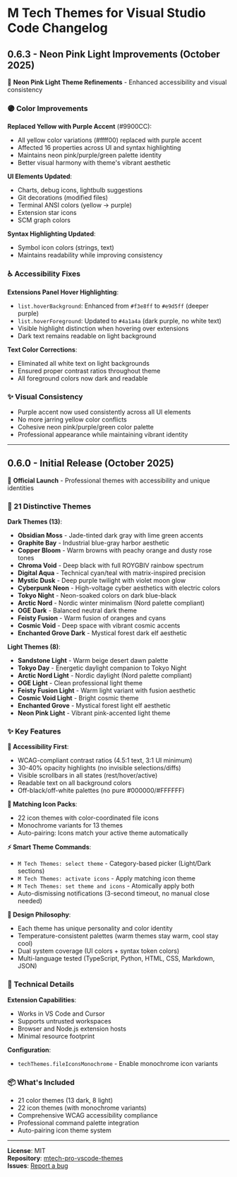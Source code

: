 # M Tech Themes for Visual Studio Code Changelog

## 0.6.3 - Neon Pink Light Improvements (October 2025)

🎨 **Neon Pink Light Theme Refinements** - Enhanced accessibility and visual consistency

### 🟣 Color Improvements

**Replaced Yellow with Purple Accent** (#9900CC):
- All yellow color variations (#ffff00) replaced with purple accent
- Affected 16 properties across UI and syntax highlighting
- Maintains neon pink/purple/green palette identity
- Better visual harmony with theme's vibrant aesthetic

**UI Elements Updated**:
- Charts, debug icons, lightbulb suggestions
- Git decorations (modified files)
- Terminal ANSI colors (yellow → purple)
- Extension star icons
- SCM graph colors

**Syntax Highlighting Updated**:
- Symbol icon colors (strings, text)
- Maintains readability while improving consistency

### ♿ Accessibility Fixes

**Extensions Panel Hover Highlighting**:
- `list.hoverBackground`: Enhanced from `#f3e8ff` to `#e9d5ff` (deeper purple)
- `list.hoverForeground`: Updated to `#4a1a4a` (dark purple, no white text)
- Visible highlight distinction when hovering over extensions
- Dark text remains readable on light background

**Text Color Corrections**:
- Eliminated all white text on light backgrounds
- Ensured proper contrast ratios throughout theme
- All foreground colors now dark and readable

### ✨ Visual Consistency

- Purple accent now used consistently across all UI elements
- No more jarring yellow color conflicts
- Cohesive neon pink/purple/green color palette
- Professional appearance while maintaining vibrant identity

---

## 0.6.0 - Initial Release (October 2025)

🎉 **Official Launch** - Professional themes with accessibility and unique identities

### 🎨 21 Distinctive Themes

**Dark Themes (13)**:
- **Obsidian Moss** - Jade-tinted dark gray with lime green accents
- **Graphite Bay** - Industrial blue-gray harbor aesthetic  
- **Copper Bloom** - Warm browns with peachy orange and dusty rose tones
- **Chroma Void** - Deep black with full ROYGBIV rainbow spectrum
- **Digital Aqua** - Technical cyan/teal with matrix-inspired precision
- **Mystic Dusk** - Deep purple twilight with violet moon glow
- **Cyberpunk Neon** - High-voltage cyber aesthetics with electric colors
- **Tokyo Night** - Neon-soaked colors on dark blue-black
- **Arctic Nord** - Nordic winter minimalism (Nord palette compliant)
- **OGE Dark** - Balanced neutral dark theme
- **Feisty Fusion** - Warm fusion of oranges and cyans
- **Cosmic Void** - Deep space with vibrant cosmic accents
- **Enchanted Grove Dark** - Mystical forest dark elf aesthetic

**Light Themes (8)**:
- **Sandstone Light** - Warm beige desert dawn palette
- **Tokyo Day** - Energetic daylight companion to Tokyo Night
- **Arctic Nord Light** - Nordic daylight (Nord palette compliant)
- **OGE Light** - Clean professional light theme
- **Feisty Fusion Light** - Warm light variant with fusion aesthetic
- **Cosmic Void Light** - Bright cosmic theme
- **Enchanted Grove** - Mystical forest light elf aesthetic
- **Neon Pink Light** - Vibrant pink-accented light theme

### ✨ Key Features

**🎯 Accessibility First**:
- WCAG-compliant contrast ratios (4.5:1 text, 3:1 UI minimum)
- 30-40% opacity highlights (no invisible selections/diffs)
- Visible scrollbars in all states (rest/hover/active)
- Readable text on all background colors
- Off-black/off-white palettes (no pure #000000/#FFFFFF)

**🎨 Matching Icon Packs**:
- 22 icon themes with color-coordinated file icons
- Monochrome variants for 13 themes
- Auto-pairing: Icons match your active theme automatically

**⚡ Smart Theme Commands**:
- `M Tech Themes: select theme` - Category-based picker (Light/Dark sections)
- `M Tech Themes: activate icons` - Apply matching icon theme
- `M Tech Themes: set theme and icons` - Atomically apply both
- Auto-dismissing notifications (3-second timeout, no manual close needed)

**🌈 Design Philosophy**:
- Each theme has unique personality and color identity
- Temperature-consistent palettes (warm themes stay warm, cool stay cool)
- Dual system coverage (UI colors + syntax token colors)
- Multi-language tested (TypeScript, Python, HTML, CSS, Markdown, JSON)

### 🔧 Technical Details

**Extension Capabilities**:
- Works in VS Code and Cursor
- Supports untrusted workspaces
- Browser and Node.js extension hosts
- Minimal resource footprint

**Configuration**:
- `techThemes.fileIconsMonochrome` - Enable monochrome icon variants

### 📦 What's Included

- 21 color themes (13 dark, 8 light)
- 22 icon themes (with monochrome variants)
- Comprehensive WCAG accessibility compliance
- Professional command palette integration
- Auto-pairing icon theme system

---

**License**: MIT  
**Repository**: [mtech-pro-vscode-themes](https://github.com/ChrisMcKee1/mtech-pro-vscode-themes)  
**Issues**: [Report a bug](https://github.com/ChrisMcKee1/mtech-pro-vscode-themes/issues)
